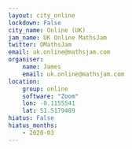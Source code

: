 ```yaml
---
layout: city_online                                   
lockdown: False
city_name: Online (UK)
jam_name: UK Online MathsJam
twitter: OMathsJam
email: uk.online@mathsjam.com
organiser:
    name: James
    email: uk.online@mathsjam.com
location:
    group: online
    software: "Zoom"
    lon: -0.1155541
    lat: 51.5179489
hiatus: False
hiatus_months:
    - 2020-03
---
```


